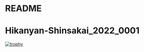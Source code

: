 # README
# Hikanyan-Shinsakai_2022_0001
[![trophy](https://github-profile-trophy.vercel.app/?username=Hikanyan)](https://github.com/Hikanyan/github-profile-trophy)
